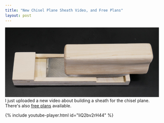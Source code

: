 ```yaml
---
title: "New Chisel Plane Sheath Video, and Free Plans"
layout: post
---
```

![](/assets/images-posts/2019/06/2019-06-08.1.01.jpg)
I just uploaded a new video about building a sheath for the chisel plane. There's also [free plans](/projects/chisel_plane/) available.

{% include youtube-player.html id="IiQ2bv2rH44" %}
